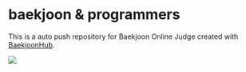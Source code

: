 # baekjoon & programmers
This is a auto push repository for Baekjoon Online Judge created with [BaekjoonHub](https://github.com/BaekjoonHub/BaekjoonHub).

<img src="http://mazandi.herokuapp.com/api?handle={handle}&theme=warm"/>


